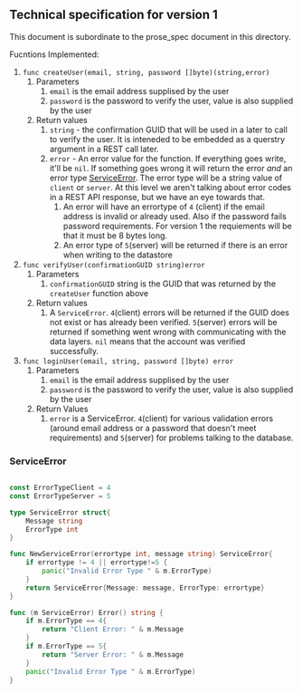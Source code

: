 ## Technical specification for version 1

This document is subordinate to the prose_spec document in this directory.

Fucntions Implemented:

1. `func createUser(email, string, password []byte)(string,error)`
    1. Parameters
        1. `email` is the email address supplised by the user
        1. `password` is the password to verify the user, value is also supplied by the user
    1. Return values
        1. `string` - the confirmation GUID that will be used in a later to call to verify the user.  It is inteneded to be embedded as a querstry argument in a REST call later.
        1. `error` - An error value for the function.  If everything goes write, it'll be `nil`.  If something goes wrong it will return the error _and_ an error type [ServiceError]([#ServiceError).  The error type will be a string value of `client` or `server`.  At this level we aren't talking about error codes in a REST API response, but we have an eye towards that.  
            1. An error will have an errortype of `4` (client) if the email address is invalid or already used.  Also if the password fails password requirements.  For version 1 the requiements will be that it must be 8 bytes long.
            2. An error type of `5`(server) will be returned if there is an error when writing to the datastore
1. `func verifyUser(confirmationGUID string)error`
    1. Parameters
        1. `confirmationGUID` string is the GUID that was returned by the `createUser` function above
    1. Return values
        1. A `ServiceError`. `4`(client) errors will be returned if the GUID does not exist or has already been verified.  `5`(server) errors will be returned if something went wrong with communicating with the data layers. `nil` means that the account was verified successfully.
1. `func loginUser(email, string, password []byte) error`
    1. Parameters
        1. `email` is the email address supplised by the user
        1. `password` is the password to verify the user, value is also supplied by the user
    2. Return Values
        1. `error` is a ServiceError. `4`(client) for various validation errors (around email address or a password that doesn't meet requirements) and `5`(server) for problems talking to the database.


### ServiceError
```go

const ErrorTypeClient = 4
const ErrorTypeServer = 5

type ServiceError struct{
    Message string
    ErrorType int
}

func NewServiceError(errortype int, message string) ServiceError{
    if errortype != 4 || errortype!=5 {
        panic("Invalid Error Type " & m.ErrorType)
    }
    return ServiceError{Message: message, ErrorType: errortype}
}

func (m ServiceError) Error() string {
    if m.ErrorType == 4{
        return "Client Error: " & m.Message
    }
    if m.ErrorType == 5{
        return "Server Error: " & m.Message
    }
    panic("Invalid Error Type " & m.ErrorType)
}

```